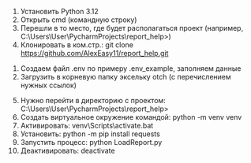 1. Установить Python 3.12
2. Открыть cmd (командную строку)
3. Перешли в то место, где будет располагаться проект (например, C:\Users\User\PycharmProjects\report_help>)
4. Клонировать в ком.стр.: git clone https://github.com/AlexEasy11/report_help.git
  1) Создаем файл .env по примеру .env_example, заполняем данные
  2) Загрузить в корневую папку эксельку otch (с перечислением нужных ссылок)
5. Нужно перейти в директорию с проектом: C:\Users\User\PycharmProjects\report_help>
6. Создать виртуальное окружение командой: python -m venv venv
7. Активировать: venv\Scripts\activate.bat
8. Установить: python -m pip install requests
9. Запустить процесс: python LoadReport.py
10. Деактивировать: deactivate
